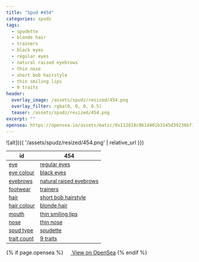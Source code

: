 ```yaml
---
title: "Spud #454"
categories: spudz
tags:
  - spudette
  - blonde hair
  - trainers
  - black eyes
  - regular eyes
  - natural raised eyebrows
  - thin nose
  - short bob hairstyle
  - thin smiling lips
  - 9 traits
header:
  overlay_image: /assets/spudz/resized/454.png
  overlay_filter: rgba(0, 0, 0, 0.5)
  teaser: /assets/spudz/resized/454.png
excerpt: ""
opensea: https://opensea.io/assets/matic/0x112d18c861d401b3145d39236bf149f01e18beed/454
---
```

![alt]({{ '/assets/spudz/resized/454.png' | relative_url }})

| id | 454 |
|-|-|
| <a href="/traits/eye/#trait-type">eye</a> | <a href="/traits/eye/regular-eyes/1/#trait">regular eyes</a> |
| <a href="/traits/eye-colour/#trait-type">eye colour</a> | <a href="/traits/eye-colour/black-eyes/1/#trait">black eyes</a> |
| <a href="/traits/eyebrows/#trait-type">eyebrows</a> | <a href="/traits/eyebrows/natural-raised-eyebrows/1/#trait">natural raised eyebrows</a> |
| <a href="/traits/footwear/#trait-type">footwear</a> | <a href="/traits/footwear/trainers/1/#trait">trainers</a> |
| <a href="/traits/hair/#trait-type">hair</a> | <a href="/traits/hair/short-bob-hairstyle/1/#trait">short bob hairstyle</a> |
| <a href="/traits/hair-colour/#trait-type">hair colour</a> | <a href="/traits/hair-colour/blonde-hair/1/#trait">blonde hair</a> |
| <a href="/traits/mouth/#trait-type">mouth</a> | <a href="/traits/mouth/thin-smiling-lips/1/#trait">thin smiling lips</a> |
| <a href="/traits/nose/#trait-type">nose</a> | <a href="/traits/nose/thin-nose/1/#trait">thin nose</a> |
| <a href="/traits/spud-type/#trait-type">spud type</a> | <a href="/traits/spud-type/spudette/1/#trait">spudette</a> |
| <a href="/traits/trait-count/#trait-type">trait count</a> | <a href="/traits/trait-count/9-traits/1/#trait">9 traits</a> |

{% if page.opensea %}
<a href="{{page.opensea}}" class="btn btn--info" onclick="window.open(this.href, '_blank'); return false;"><img src="/assets/images/opensea.svg" width="16px"><span>  View on OpenSea</span></a>
{% endif %}
